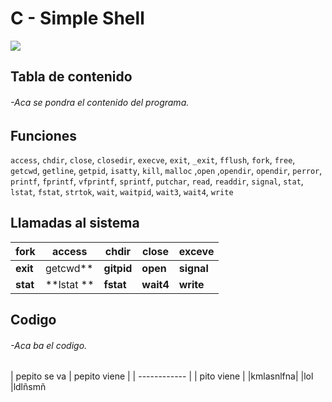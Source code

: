 # C - Simple Shell

 ![](https://media.licdn.com/dms/image/C5612AQFpOkcCsn93wg/article-cover_image-shrink_600_2000/0/1618578265410?e=2147483647&v=beta&t=qT6ByTN7vsoPj3aKF6XNy3F4Oc46v6BK4HxCP4g2kXY)

## Tabla de contenido

###### -Aca se pondra el contenido del programa.

## Funciones

`access`, `chdir`, `close`, `closedir`, `execve`, `exit`, `_exit`, `fflush`, `fork`, `free`, `getcwd`, `getline`, `getpid`, `isatty`, `kill`, `malloc` ,`open` ,`opendir`, `opendir`,
`perror`, `printf`, `fprintf`, `vfprintf`, `sprintf`, `putchar`, `read`, `readdir`, `signal`, `stat`, `lstat`, `fstat`, `strtok`, `wait`, `waitpid`, `wait3`, `wait4`, `write`

## Llamadas al sistema


| fork  |  access | chdir | close | exceve |
| ------------ | ------------ | ------------ | ------------ | ------------ |
| **exit** |  getcwd**  | **gitpid** | **open** | **signal** |
| **stat** | **lstat ** | **fstat** | **wait4** | **write** |




## Codigo
###### -Aca ba el codigo.




| pepito se va | pepito viene |
| ------------ |
|   pito viene |
|kmlasnlfna|
|lol
|ldlñsmñ	